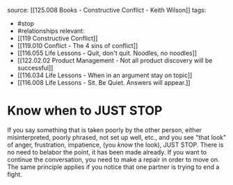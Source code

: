 source: [[125.008 Books - Constructive Conflict - Keith Wilson]]
tags:
- #stop 
- #relationships 
relevant:
- [[119 Constructive Conflict]]
- [[119.010 Conflict - The 4 sins of conflict]]
- [[116.055 Life Lessons - Quit, don't quit. Noodles, no noodles]]
- [[122.02.02 Product Management - Not all product discovery will be successful]]
- [[116.034 Life Lessons - When in an argument stay on topic]]
- [[116.008 Life Lessons - Sit. Be Quiet. Answers will appear.]]

# Know when to JUST STOP

If you say something that is taken poorly by the other person, either misinterpreted, poorly phrased, not set up well, etc., and you see "that look" of anger, frustration, impatience, (you _know_ the look), JUST STOP. There is no need to belabor the point, it has been made already. If you want to continue the conversation, you need to make a repair in order to move on. The same principle applies if you notice that one partner is trying to end a fight. 

